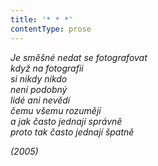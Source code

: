 ```yaml
---
title: '* * *'
contentType: prose
---
```


_Je směšné nedat se fotografovat  
když na fotografii  
si nikdy nikdo  
není podobný  
lidé ani nevědí  
čemu všemu rozumějí  
a jak často jednají správně  
proto tak často jednají špatně_

_(2005)_
